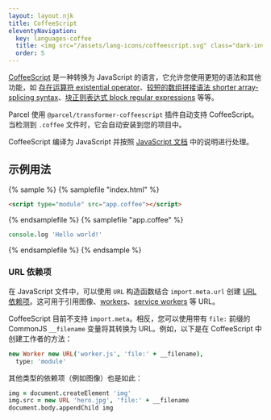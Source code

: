 ```yaml
---
layout: layout.njk
title: CoffeeScript
eleventyNavigation:
  key: languages-coffee
  title: <img src="/assets/lang-icons/coffeescript.svg" class="dark-invert" alt=""/> CoffeeScript
  order: 5
---
```


[CoffeeScript](https://coffeescript.org) 是一种转换为 JavaScript 的语言，它允许您使用更短的语法和其他功能，如 [存在运算符 existential operator](https://coffeescript.org/#existential-operator)、[较短的数组拼接语法 shorter array-splicing syntax](https://coffeescript.org/#slices)、[块正则表达式 block regular expressions](https://coffeescript.org/#regexes) 等等。

Parcel 使用 `@parcel/transformer-coffeescript` 插件自动支持 CoffeeScript。当检测到 `.coffee` 文件时，它会自动安装到您的项目中。

CoffeeScript 编译为 JavaScript 并按照 [JavaScript 文档](/languages/javascript/) 中的说明进行处理。

## 示例用法

{% sample %}
{% samplefile "index.html" %}

```html
<script type="module" src="app.coffee"></script>
```

{% endsamplefile %}
{% samplefile "app.coffee" %}

```coffeescript
console.log 'Hello world!'
```

{% endsamplefile %}
{% endsample %}

### URL 依赖项

在 JavaScript 文件中，可以使用 `URL` 构造函数结合 `import.meta.url` 创建 [URL 依赖项](/languages/javascript/#url-dependencies)。这可用于引用图像、[workers](/languages/javascript/#workers)、[service workers](/languages/javascript/#service-workers) 等 URL。

CoffeeScript 目前不支持 `import.meta`。相反，您可以使用带有 `file:` 前缀的 CommonJS `__filename` 变量将其转换为 URL。例如，以下是在 CoffeeScript 中创建工作者的方法：

```coffeescript
new Worker new URL('worker.js', 'file:' + __filename),
  type: 'module'
```

其他类型的依赖项（例如图像）也是如此：

```coffeescript
img = document.createElement 'img'
img.src = new URL 'hero.jpg', 'file:' + __filename
document.body.appendChild img
```
